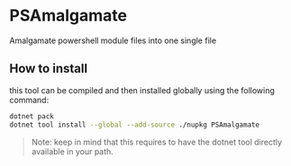 # PSAmalgamate
Amalgamate powershell module files into one single file


## How to install

this tool can be compiled and then installed globally using the following command:

```sh
dotnet pack
dotnet tool install --global --add-source ./nupkg PSAmalgamate
```

> Note: keep in mind that this requires to have the dotnet tool directly available in your path.

